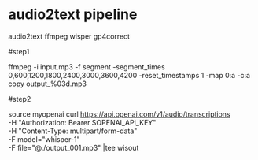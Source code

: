 # audio2text pipeline
audio2text  ffmpeg wisper gp4correct


#step1 

ffmpeg -i input.mp3 -f segment -segment_times 0,600,1200,1800,2400,3000,3600,4200 -reset_timestamps 1 -map 0:a -c:a copy output_%03d.mp3


#step2

source myopenai
curl  https://api.openai.com/v1/audio/transcriptions \
  -H "Authorization: Bearer $OPENAI_API_KEY" \
  -H "Content-Type: multipart/form-data" \
  -F model="whisper-1" \
  -F file="@./output_001.mp3" |tee wisout



